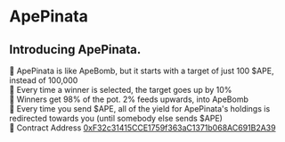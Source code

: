 # ApePinata

## Introducing ApePinata.

🔷 ApePinata is like ApeBomb, but it starts with a target of just 100 $APE, instead of 100,000  
🔷 Every time a winner is selected, the target goes up by 10%   
🔷 Winners get 98% of the pot. 2% feeds upwards, into ApeBomb  
🔷 Every time you send $APE, all of the yield for ApePinata's holdings is redirected towards you (until somebody else sends $APE)  
🔷 Contract Address [0xF32c31415CCE1759f363aC1371b068AC691B2A39](https://apescan.io/address/0xF32c31415CCE1759f363aC1371b068AC691B2A39)
